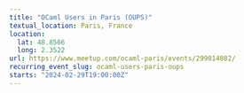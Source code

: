 ```yaml
---
title: "OCaml Users in Paris (OUPS)"
textual_location: Paris, France
location:
  lat: 48.8566
  long: 2.3522
url: https://www.meetup.com/ocaml-paris/events/299014082/
recurring_event_slug: ocaml-users-paris-oups
starts: "2024-02-29T19:00:00Z"
---
```

